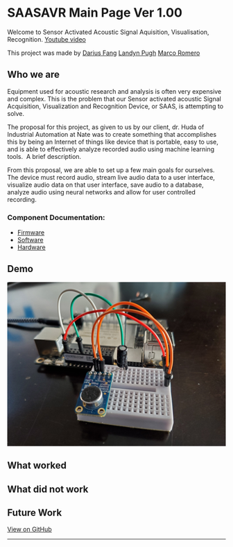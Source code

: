 # SAASAVR Main Page Ver 1.00
Welcome to Sensor Activated Acoustic Signal Aquisition, Visualisation, Recognition. [Youtube video](https://www.youtube.com/watch?v=FkJ5tvA459M)

This project was made by [Darius Fang]() [Landyn Pugh]() [Marco Romero]()
## Who we are
Equipment used for acoustic research and analysis is often very expensive and complex. This is the problem that our Sensor activated acoustic Signal Acquisition, Visualization and Recognition Device, or SAAS, is attempting to solve. 

The proposal for this project, as given to us by our client, dr. Huda of Industrial Automation at Nate was to create something that accomplishes this by being an Internet of things like device that is portable, easy to use, and is able to effectively analyze recorded audio using machine learning tools. 
A brief description.

From this proposal, we are able to set up a few main goals for ourselves. The device must record audio, stream live audio data to a user interface, visualize audio data on that user interface, save audio to a database, analyze audio using neural networks and allow for user controlled recording. 
### Component Documentation:
- [Firmware](https://github.com/SAASAVR/Firmware/blob/main/README.md)
- [Software]()
- [Hardware](https://docs.google.com/document/d/1qsRrO2yIlogNYCMet9N72-EUuf6XB-Ce7WJqF0msMxc/edit)

## Demo
![image](https://github.com/SAASAVR/.github/blob/main/ResultPhotos/GLAMOUR%20%E2%9C%A8%E2%9C%A8/20230406_095052.jpg)

## What worked

## What did not work

## Future Work
[View on GitHub](https://github.com/SAASAVR/)



---
